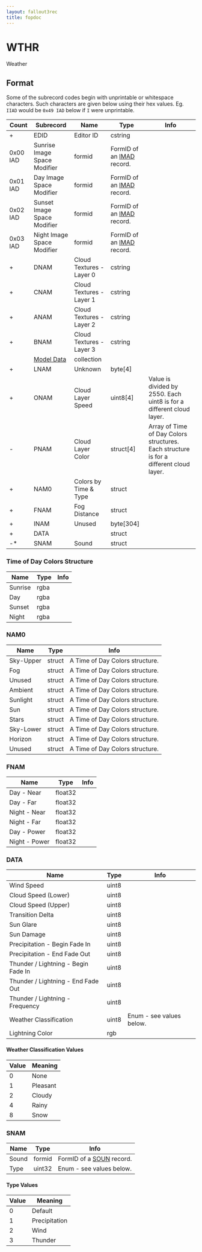 ```yaml
---
layout: fallout3rec
title: fopdoc
---
```

WTHR
====

Weather

## Format

Some of the subrecord codes begin with unprintable or whitespace characters. Such characters are given below using their hex values. Eg. `IIAD` would be `0x49 IAD` below if `I` were unprintable.

Count | Subrecord | Name | Type | Info
------|-------|------|------|-----
+ | EDID | Editor ID | cstring |
 | 0x00 IAD | Sunrise Image Space Modifier | formid | FormID of an [IMAD](IMAD.html) record.
 | 0x01 IAD | Day Image Space Modifier | formid | FormID of an [IMAD](IMAD.html) record.
 | 0x02 IAD | Sunset Image Space Modifier | formid | FormID of an [IMAD](IMAD.html) record.
 | 0x03 IAD | Night Image Space Modifier | formid | FormID of an [IMAD](IMAD.html) record.
+ | DNAM | Cloud Textures - Layer 0 | cstring |
+ | CNAM | Cloud Textures - Layer 1 | cstring |
+ | ANAM | Cloud Textures - Layer 2 | cstring |
+ | BNAM | Cloud Textures - Layer 3 | cstring |
 | | [Model Data](Subrecords/Model.html) | collection |
+ | LNAM | Unknown | byte[4] |
+ | ONAM | Cloud Layer Speed | uint8[4] | Value is divided by 2550. Each uint8 is for a different cloud layer.
- | PNAM | Cloud Layer Color | struct[4] | Array of Time of Day Colors structures. Each structure is for a different cloud layer.
+ | NAM0 | Colors by Time & Type | struct |
+ | FNAM | Fog Distance | struct |
+ | INAM | Unused | byte[304] |
+ | DATA | | struct |
-* | SNAM | Sound | struct |

### Time of Day Colors Structure

Name | Type | Info
-----|------|-----
Sunrise | rgba |
Day | rgba |
Sunset | rgba |
Night | rgba |

### NAM0

Name | Type | Info
-----|------|-----
Sky-Upper | struct | A Time of Day Colors structure.
Fog | struct | A Time of Day Colors structure.
Unused | struct | A Time of Day Colors structure.
Ambient | struct | A Time of Day Colors structure.
Sunlight | struct | A Time of Day Colors structure.
Sun | struct | A Time of Day Colors structure.
Stars | struct | A Time of Day Colors structure.
Sky-Lower | struct | A Time of Day Colors structure.
Horizon | struct | A Time of Day Colors structure.
Unused | struct | A Time of Day Colors structure.

### FNAM

Name | Type | Info
-----|------|-----
Day - Near | float32 |
Day - Far | float32 |
Night - Near | float32 |
Night - Far | float32 |
Day - Power | float32 |
Night - Power | float32 |

### DATA

Name | Type | Info
-----|------|-----
Wind Speed | uint8 |
Cloud Speed (Lower) | uint8 |
Cloud Speed (Upper) | uint8 |
Transition Delta | uint8 |
Sun Glare | uint8 |
Sun Damage | uint8 |
Precipitation - Begin Fade In | uint8 |
Precipitation - End Fade Out | uint8 |
Thunder / Lightning - Begin Fade In | uint8 |
Thunder / Lightning - End Fade Out | uint8 |
Thunder / Lightning - Frequency | uint8 |
Weather Classification | uint8 | Enum - see values below.
Lightning Color | rgb |

#### Weather Classification Values

Value | Meaning
------|--------
0 | None
1 | Pleasant
2 | Cloudy
4 | Rainy
8 | Snow

### SNAM

Name | Type | Info
-----|------|-----
Sound | formid | FormID of a [SOUN](SOUN.html) record.
Type | uint32 | Enum - see values below.

#### Type Values

Value | Meaning
------|--------
0 | Default
1 | Precipitation
2 | Wind
3 | Thunder
